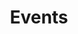 ---
title: "Events"
description: "This is meta description."
draft: false


# custom style
custom_class: "" 
custom_attributes: "" 
custom_css: ""
---